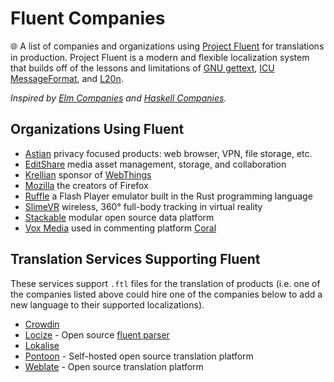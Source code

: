 # Fluent Companies
🌐 A list of companies and organizations using [Project Fluent](https://projectfluent.org/) for translations in production. Project Fluent is a modern and flexible localization system that builds off of the lessons and limitations of [GNU gettext](https://github.com/projectfluent/fluent/wiki/Fluent-vs-gettext), [ICU MessageFormat](https://github.com/projectfluent/fluent/wiki/Fluent-and-ICU-MessageFormat), and [L20n](https://github.com/projectfluent/fluent/wiki/Fluent-and-L20n). 

*Inspired by [Elm Companies](https://github.com/jah2488/elm-companies) and [Haskell Companies](https://github.com/erkmos/haskell-companies).*

## Organizations Using Fluent

* [Astian](https://astian.org/) privacy focused products: web browser, VPN, file storage, etc.
* [EditShare](https://editshare.com/) media asset management, storage, and collaboration
* [Krellian](https://krellian.com/) sponsor of [WebThings](https://webthings.io/)
* [Mozilla](https://www.mozilla.org/) the creators of Firefox
* [Ruffle](https://ruffle.rs/) a Flash Player emulator built in the Rust programming language
* [SlimeVR](https://slimevr.dev/) wireless, 360° full-body tracking in virtual reality 
* [Stackable](https://stackable.tech/) modular open source data platform
* [Vox Media](https://corp.voxmedia.com/) used in commenting platform [Coral](https://coralproject.net/)

## Translation Services Supporting Fluent

These services support `.ftl` files for the translation of products (i.e. one of the companies listed above could hire one of the companies below to add a new language to their supported localizations).

* [Crowdin](https://crowdin.com/)
* [Locize](https://locize.com/) - Open source [fluent parser](https://github.com/locize/fluent-translation-parser)
* [Lokalise](https://lokalise.com/)
* [Pontoon](https://github.com/mozilla/pontoon) - Self-hosted open source translation platform
* [Weblate](https://weblate.org/) - Open source translation platform
